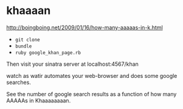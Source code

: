 khaaaan
=======

http://boingboing.net/2009/01/16/how-many-aaaaas-in-k.html

- `git clone`
- `bundle`
- `ruby google_khan_page.rb`

Then visit your sinatra server at localhost:4567/khan

watch as watir automates your web-browser and does some google searches.

See the number of google search results as a function of how many AAAAAs in Khaaaaaaaan.
